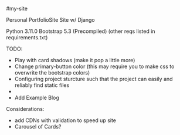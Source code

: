 #my-site

Personal PortfolioSite Site w/ Django

Python 3.11.0
Bootstrap 5.3 (Precompiled)
(other reqs listed in requirements.txt)


TODO:

- Play with card shadows (make it pop a little more)
- Change primary-button color (this may require you to make css to overwrite the bootstrap colors)
- Configuring project sturcture such that the project can easily and reliably find static files
- 
- Add Example Blog

Considerations:
- add CDNs with validation to speed up site
- Carousel of Cards?